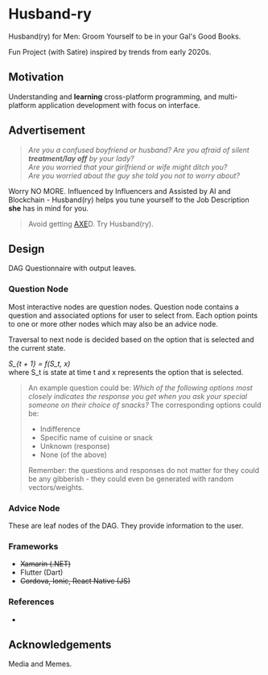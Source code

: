 # Husband-ry

Husband(ry) for Men: Groom Yourself to be in your Gal's Good Books.  

Fun Project (with Satire) inspired by trends from early 2020s.

## Motivation

Understanding and **learning** cross-platform programming, and multi-platform application development with focus on interface.

## Advertisement

> *Are you a confused boyfriend or husband?*
> *Are you afraid of silent **treatment/lay off** by your lady?*  
> *Are you worried that your girlfriend or wife might ditch you?*  
> *Are you worried about the guy she told you not to worry about?*  

Worry NO MORE. Influenced by Influencers and Assisted by AI and Blockchain - Husband(ry) helps you tune yourself to the Job Description **she** has in mind for you.

> Avoid getting [AXE](https://youtu.be/ZC6faGD0Ow4)D. Try Husband(ry).

## Design

DAG Questionnaire with output leaves.  

### Question Node

Most interactive nodes are question nodes. Question node contains a question and associated options for user to select from. Each option points to one or more other nodes which may also be an advice node.

Traversal to next node is decided based on the option that is selected and the current state.

*S_{t + 1} = f(S_t, x)*  
where S_t is state at time t and x represents the option that is selected.

> An example question could be: *Which of the following options most closely indicates the response you get when you ask your special someone on their choice of snacks?* The corresponding options could be:
>
> - Indifference
> - Specific name of cuisine or snack
> - Unknown (response)
> - None (of the above)
>
> Remember: the questions and responses do not matter for they could be any gibberish - they could even be generated with random vectors/weights.

### Advice Node

These are leaf nodes of the DAG. They provide information to the user.

### Frameworks

- ~~Xamarin (.NET)~~
- Flutter (Dart)
- ~~Cordova, Ionic, React Native (JS)~~

### References

- 

## Acknowledgements

Media and Memes.
